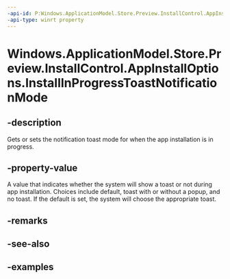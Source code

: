 ```yaml
---
-api-id: P:Windows.ApplicationModel.Store.Preview.InstallControl.AppInstallOptions.InstallInProgressToastNotificationMode
-api-type: winrt property
---
```


<!-- Property syntax.
public AppInstallationToastNotificationMode InstallInProgressToastNotificationMode { get;  set; }
-->

# Windows.ApplicationModel.Store.Preview.InstallControl.AppInstallOptions.InstallInProgressToastNotificationMode

## -description
Gets or sets the notification toast mode for when the app installation is in progress.

## -property-value
A value that indicates whether the system will show a toast or not during app installation. Choices include default, toast with or without a popup, and no toast. If the default is set, the system will choose the appropriate toast.

## -remarks

## -see-also

## -examples
